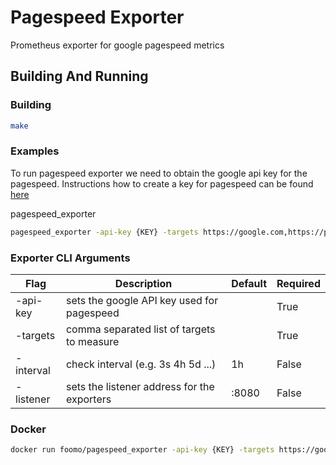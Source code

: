 # Pagespeed Exporter

Prometheus exporter for google pagespeed metrics


## Building And Running

### Building

```sh
make
```

### Examples 

To run pagespeed exporter we need to obtain the google api key for the pagespeed. 
Instructions how to create a key for pagespeed can be found [here](https://developers.google.com/speed/docs/insights/v2/first-app)

pagespeed_exporter <arguments>

```sh
pagespeed_exporter -api-key {KEY} -targets https://google.com,https://prometheus.io -listener :80
```

### Exporter CLI Arguments

| Flag      | Description                                 | Default | Required |
|-----------|---------------------------------------------|---------|----------|
| -api-key  | sets the google API key used for pagespeed  |         | True     |
| -targets  | comma separated list of targets to measure  |         | True     |
| -interval | check interval (e.g. 3s 4h 5d ...)          | 1h      | False    |
| -listener | sets the listener address for the exporters | :8080   | False    |


### Docker

```sh
docker run foomo/pagespeed_exporter -api-key {KEY} -targets https://google.com,https://prometheus.io -listener :80
```